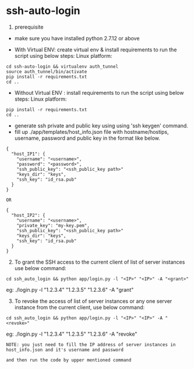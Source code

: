 # ssh-auto-login

1. prerequisite
- make sure you have installed python 2.7.12 or above

- With Virtual ENV: create virtual env & install requirements to run the script using below steps:
Linux platform:

```
cd ssh-auto-login && virtualenv auth_tunnel
source auth_tunnel/bin/activate
pip install -r requirements.txt
cd ..
```

- Without Virtual ENV : install requirements to run the script using below steps:
Linux platform:
```
pip install -r requirements.txt
cd ..
```

- generate ssh private and public key using using 'ssh keygen' command.
- fill up ./app/templates/host_info.json file with hostname/hostips, username, password and public key in the format like below.

```
{
  "host_IP1": {
    "username": "<username>",
    "password": "<password>",
    "ssh_public_key": "<ssh_public_key path>"
    "keys_dir": "keys",
    "ssh_key": "id_rsa.pub"
  }
}

OR

{
  "host_IP2": {
    "username": "<username>",
    "private_key": "my-key.pem",
    "ssh_public_key": "<ssh_public_key path>"
    "keys_dir": "keys",
    "ssh_key": "id_rsa.pub"
  }
}
```

2. To grant the SSH access to the current client of list of server instances use below command:
  
```
cd ssh_auto_login && python app/login.py -l "<IP>" "<IP>" -A "<grant>"
```
eg: ./login.py -l "1.2.3.4" "1.2.3.5" "1.2.3.6" -A "grant"

3. To revoke the access of list of server instances or any one server instance from the current client, use below command:

```
cd ssh_auto_login && python app/login.py -l "<IP>" "<IP>" -A "<revoke>"
```
eg: ./login.py -l "1.2.3.4" "1.2.3.5" "1.2.3.6" -A "revoke"

```
NOTE: you just need to fill the IP address of server instances in host_info.json and it's username and password 

and then run the code by upper mentioned command
```